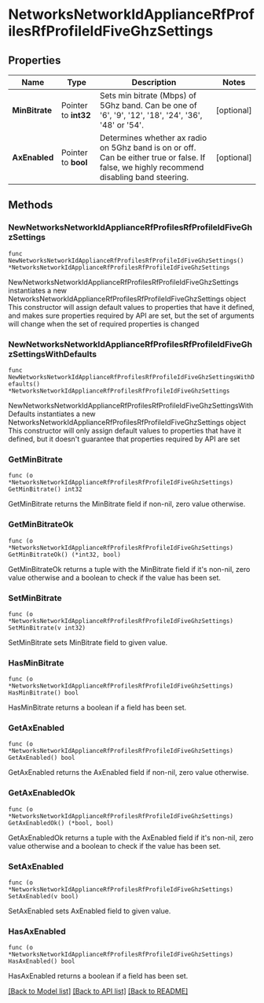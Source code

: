 # NetworksNetworkIdApplianceRfProfilesRfProfileIdFiveGhzSettings

## Properties

Name | Type | Description | Notes
------------ | ------------- | ------------- | -------------
**MinBitrate** | Pointer to **int32** | Sets min bitrate (Mbps) of 5Ghz band. Can be one of &#39;6&#39;, &#39;9&#39;, &#39;12&#39;, &#39;18&#39;, &#39;24&#39;, &#39;36&#39;, &#39;48&#39; or &#39;54&#39;. | [optional] 
**AxEnabled** | Pointer to **bool** | Determines whether ax radio on 5Ghz band is on or off. Can be either true or false. If false, we highly recommend disabling band steering. | [optional] 

## Methods

### NewNetworksNetworkIdApplianceRfProfilesRfProfileIdFiveGhzSettings

`func NewNetworksNetworkIdApplianceRfProfilesRfProfileIdFiveGhzSettings() *NetworksNetworkIdApplianceRfProfilesRfProfileIdFiveGhzSettings`

NewNetworksNetworkIdApplianceRfProfilesRfProfileIdFiveGhzSettings instantiates a new NetworksNetworkIdApplianceRfProfilesRfProfileIdFiveGhzSettings object
This constructor will assign default values to properties that have it defined,
and makes sure properties required by API are set, but the set of arguments
will change when the set of required properties is changed

### NewNetworksNetworkIdApplianceRfProfilesRfProfileIdFiveGhzSettingsWithDefaults

`func NewNetworksNetworkIdApplianceRfProfilesRfProfileIdFiveGhzSettingsWithDefaults() *NetworksNetworkIdApplianceRfProfilesRfProfileIdFiveGhzSettings`

NewNetworksNetworkIdApplianceRfProfilesRfProfileIdFiveGhzSettingsWithDefaults instantiates a new NetworksNetworkIdApplianceRfProfilesRfProfileIdFiveGhzSettings object
This constructor will only assign default values to properties that have it defined,
but it doesn't guarantee that properties required by API are set

### GetMinBitrate

`func (o *NetworksNetworkIdApplianceRfProfilesRfProfileIdFiveGhzSettings) GetMinBitrate() int32`

GetMinBitrate returns the MinBitrate field if non-nil, zero value otherwise.

### GetMinBitrateOk

`func (o *NetworksNetworkIdApplianceRfProfilesRfProfileIdFiveGhzSettings) GetMinBitrateOk() (*int32, bool)`

GetMinBitrateOk returns a tuple with the MinBitrate field if it's non-nil, zero value otherwise
and a boolean to check if the value has been set.

### SetMinBitrate

`func (o *NetworksNetworkIdApplianceRfProfilesRfProfileIdFiveGhzSettings) SetMinBitrate(v int32)`

SetMinBitrate sets MinBitrate field to given value.

### HasMinBitrate

`func (o *NetworksNetworkIdApplianceRfProfilesRfProfileIdFiveGhzSettings) HasMinBitrate() bool`

HasMinBitrate returns a boolean if a field has been set.

### GetAxEnabled

`func (o *NetworksNetworkIdApplianceRfProfilesRfProfileIdFiveGhzSettings) GetAxEnabled() bool`

GetAxEnabled returns the AxEnabled field if non-nil, zero value otherwise.

### GetAxEnabledOk

`func (o *NetworksNetworkIdApplianceRfProfilesRfProfileIdFiveGhzSettings) GetAxEnabledOk() (*bool, bool)`

GetAxEnabledOk returns a tuple with the AxEnabled field if it's non-nil, zero value otherwise
and a boolean to check if the value has been set.

### SetAxEnabled

`func (o *NetworksNetworkIdApplianceRfProfilesRfProfileIdFiveGhzSettings) SetAxEnabled(v bool)`

SetAxEnabled sets AxEnabled field to given value.

### HasAxEnabled

`func (o *NetworksNetworkIdApplianceRfProfilesRfProfileIdFiveGhzSettings) HasAxEnabled() bool`

HasAxEnabled returns a boolean if a field has been set.


[[Back to Model list]](../README.md#documentation-for-models) [[Back to API list]](../README.md#documentation-for-api-endpoints) [[Back to README]](../README.md)



